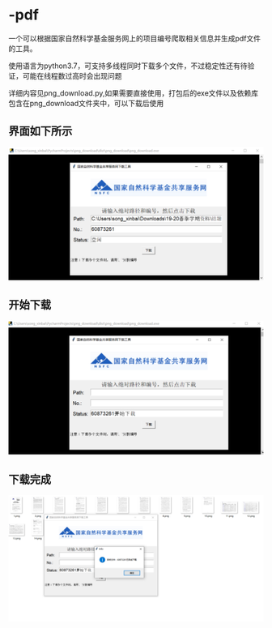 # -pdf
一个可以根据国家自然科学基金服务网上的项目编号爬取相关信息并生成pdf文件的工具。

使用语言为python3.7，可支持多线程同时下载多个文件，不过稳定性还有待验证，可能在线程数过高时会出现问题

详细内容见png_download.py,如果需要直接使用，打包后的exe文件以及依赖库包含在png_download文件夹中，可以下载后使用
## 界面如下所示
![image](https://github.com/suyuyi/-pdf/blob/master/%E5%AE%9E%E7%8E%B0%E6%95%88%E6%9E%9C.PNG)
## 开始下载
![image](https://github.com/suyuyi/-pdf/blob/master/%E5%AE%9E%E7%8E%B0%E6%95%88%E6%9E%9C2.PNG)
## 下载完成
![image](https://github.com/suyuyi/-pdf/blob/master/%E5%AE%9E%E7%8E%B0%E6%95%88%E6%9E%9C3.PNG)
